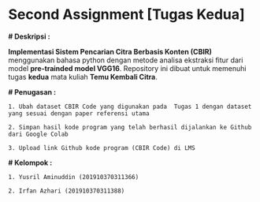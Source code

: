 # Second Assignment [Tugas Kedua]

**# Deskripsi :**

**Implementasi Sistem Pencarian Citra Berbasis Konten (CBIR)** menggunakan bahasa python dengan metode analisa ekstraksi fitur dari model **pre-trainded model VGG16**. Repository ini dibuat untuk memenuhi tugas **kedua** mata kuliah **Temu Kembali Citra**.

**# Penugasan :**

```1. Ubah dataset CBIR Code yang digunakan pada  Tugas 1 dengan dataset yang sesuai dengan paper referensi utama```  

```2. Simpan hasil kode program yang telah berhasil dijalankan ke Github dari Google Colab```

```3. Upload link Github kode program (CBIR Code) di LMS```  

**# Kelompok :**

```1. Yusril Aminuddin (201910370311366)```  

```2. Irfan Azhari (201910370311388)```  
